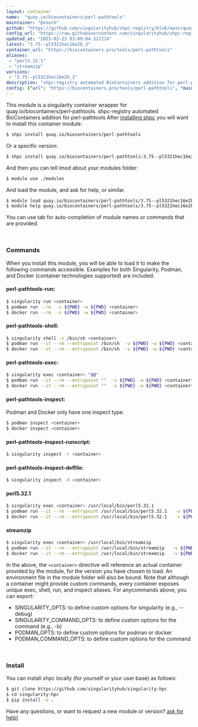 ```yaml
---
layout: container
name:  "quay.io/biocontainers/perl-pathtools"
maintainer: "@vsoch"
github: "https://github.com/singularityhub/shpc-registry/blob/main/quay.io/biocontainers/perl-pathtools/container.yaml"
config_url: "https://raw.githubusercontent.com/singularityhub/shpc-registry/main/quay.io/biocontainers/perl-pathtools/container.yaml"
updated_at: "2023-03-23 03:09:04.317214"
latest: "3.75--pl5321hec16e2b_3"
container_url: "https://biocontainers.pro/tools/perl-pathtools"
aliases:
 - "perl5.32.1"
 - "streamzip"
versions:
 - "3.75--pl5321hec16e2b_3"
description: "shpc-registry automated BioContainers addition for perl-pathtools"
config: {"url": "https://biocontainers.pro/tools/perl-pathtools", "maintainer": "@vsoch", "description": "shpc-registry automated BioContainers addition for perl-pathtools", "latest": {"3.75--pl5321hec16e2b_3": "sha256:2e0631751c69f7bc0456e8450f556c4e703e14c8e19a73f523b94737e97639ea"}, "tags": {"3.75--pl5321hec16e2b_3": "sha256:2e0631751c69f7bc0456e8450f556c4e703e14c8e19a73f523b94737e97639ea"}, "docker": "quay.io/biocontainers/perl-pathtools", "aliases": {"perl5.32.1": "/usr/local/bin/perl5.32.1", "streamzip": "/usr/local/bin/streamzip"}}
---
```


This module is a singularity container wrapper for quay.io/biocontainers/perl-pathtools.
shpc-registry automated BioContainers addition for perl-pathtools
After [installing shpc](#install) you will want to install this container module:


```bash
$ shpc install quay.io/biocontainers/perl-pathtools
```

Or a specific version:

```bash
$ shpc install quay.io/biocontainers/perl-pathtools:3.75--pl5321hec16e2b_3
```

And then you can tell lmod about your modules folder:

```bash
$ module use ./modules
```

And load the module, and ask for help, or similar.

```bash
$ module load quay.io/biocontainers/perl-pathtools/3.75--pl5321hec16e2b_3
$ module help quay.io/biocontainers/perl-pathtools/3.75--pl5321hec16e2b_3
```

You can use tab for auto-completion of module names or commands that are provided.

<br>

### Commands

When you install this module, you will be able to load it to make the following commands accessible.
Examples for both Singularity, Podman, and Docker (container technologies supported) are included.

#### perl-pathtools-run:

```bash
$ singularity run <container>
$ podman run --rm  -v ${PWD} -w ${PWD} <container>
$ docker run --rm  -v ${PWD} -w ${PWD} <container>
```

#### perl-pathtools-shell:

```bash
$ singularity shell -s /bin/sh <container>
$ podman run --it --rm --entrypoint /bin/sh  -v ${PWD} -w ${PWD} <container>
$ docker run --it --rm --entrypoint /bin/sh  -v ${PWD} -w ${PWD} <container>
```

#### perl-pathtools-exec:

```bash
$ singularity exec <container> "$@"
$ podman run --it --rm --entrypoint ""  -v ${PWD} -w ${PWD} <container> "$@"
$ docker run --it --rm --entrypoint ""  -v ${PWD} -w ${PWD} <container> "$@"
```

#### perl-pathtools-inspect:

Podman and Docker only have one inspect type.

```bash
$ podman inspect <container>
$ docker inspect <container>
```

#### perl-pathtools-inspect-runscript:

```bash
$ singularity inspect -r <container>
```

#### perl-pathtools-inspect-deffile:

```bash
$ singularity inspect -d <container>
```


#### perl5.32.1

```bash
$ singularity exec <container> /usr/local/bin/perl5.32.1
$ podman run --it --rm --entrypoint /usr/local/bin/perl5.32.1   -v ${PWD} -w ${PWD} <container> -c " $@"
$ docker run --it --rm --entrypoint /usr/local/bin/perl5.32.1   -v ${PWD} -w ${PWD} <container> -c " $@"
```


#### streamzip

```bash
$ singularity exec <container> /usr/local/bin/streamzip
$ podman run --it --rm --entrypoint /usr/local/bin/streamzip   -v ${PWD} -w ${PWD} <container> -c " $@"
$ docker run --it --rm --entrypoint /usr/local/bin/streamzip   -v ${PWD} -w ${PWD} <container> -c " $@"
```



In the above, the `<container>` directive will reference an actual container provided
by the module, for the version you have chosen to load. An environment file in the
module folder will also be bound. Note that although a container
might provide custom commands, every container exposes unique exec, shell, run, and
inspect aliases. For anycommands above, you can export:

 - SINGULARITY_OPTS: to define custom options for singularity (e.g., --debug)
 - SINGULARITY_COMMAND_OPTS: to define custom options for the command (e.g., -b)
 - PODMAN_OPTS: to define custom options for podman or docker
 - PODMAN_COMMAND_OPTS: to define custom options for the command

<br>

### Install

You can install shpc locally (for yourself or your user base) as follows:

```bash
$ git clone https://github.com/singularityhub/singularity-hpc
$ cd singularity-hpc
$ pip install -e .
```

Have any questions, or want to request a new module or version? [ask for help!](https://github.com/singularityhub/singularity-hpc/issues)